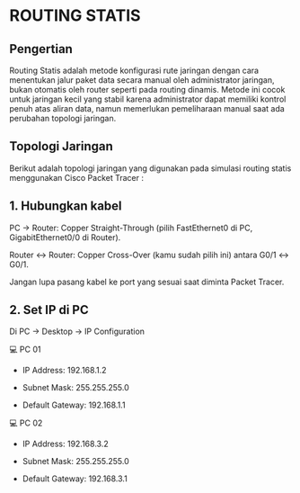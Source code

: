 # ROUTING STATIS
## Pengertian
Routing Statis adalah metode konfigurasi rute jaringan dengan cara menentukan jalur paket data secara manual oleh administrator jaringan, bukan otomatis oleh router seperti pada routing dinamis. Metode ini cocok untuk jaringan kecil yang stabil karena administrator dapat memiliki kontrol penuh atas aliran data, namun memerlukan pemeliharaan manual saat ada perubahan topologi jaringan. 
## Topologi Jaringan
Berikut adalah topologi jaringan yang digunakan pada simulasi routing statis menggunakan Cisco Packet Tracer :
## 1. Hubungkan kabel

PC → Router: Copper Straight-Through (pilih FastEthernet0 di PC, GigabitEthernet0/0 di Router).

Router ↔ Router: Copper Cross-Over (kamu sudah pilih ini) antara G0/1 ↔ G0/1.

Jangan lupa pasang kabel ke port yang sesuai saat diminta Packet Tracer.

## 2. Set IP di PC

Di PC → Desktop → IP Configuration

💻 PC 01

- IP Address: 192.168.1.2

- Subnet Mask: 255.255.255.0

- Default Gateway: 192.168.1.1

💻 PC 02

- IP Address: 192.168.3.2

- Subnet Mask: 255.255.255.0

- Default Gateway: 192.168.3.1

